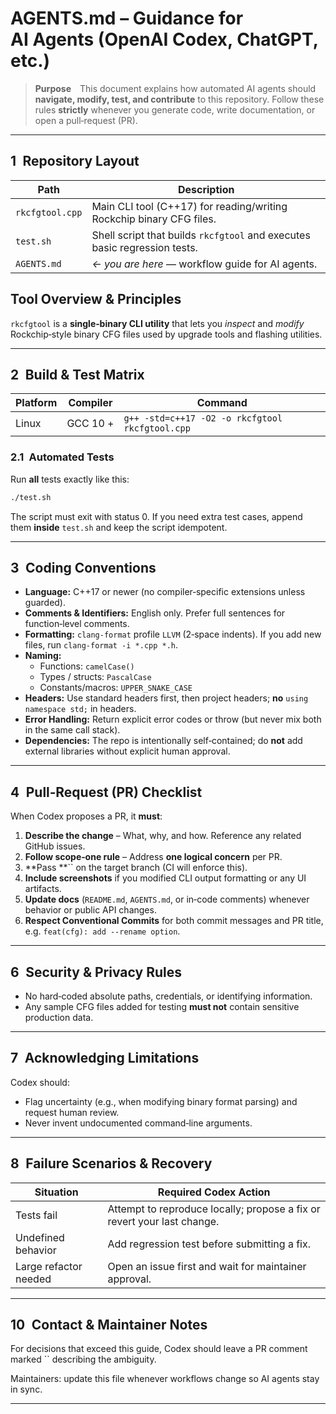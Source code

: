 # AGENTS.md – Guidance for AI Agents (OpenAI Codex, ChatGPT, etc.)

> **Purpose** This document explains how automated AI agents should **navigate, modify, test, and contribute** to this repository. Follow these rules **strictly** whenever you generate code, write documentation, or open a pull‑request (PR).

---

## 1 Repository Layout

| Path            | Description                                                               |
| --------------- | ------------------------------------------------------------------------- |
| `rkcfgtool.cpp` | Main CLI tool (C++17) for reading/writing Rockchip binary CFG files.      |
| `test.sh`       | Shell script that builds `rkcfgtool` and executes basic regression tests. |
| `AGENTS.md`     | *← you are here* — workflow guide for AI agents.                          |

## Tool Overview & Principles

`rkcfgtool` is a **single‑binary CLI utility** that lets you *inspect* and *modify* Rockchip‑style binary CFG files used by upgrade tools and flashing utilities.

---

## 2 Build & Test Matrix

| Platform | Compiler         | Command                                         |
| -------- | ---------------- | ----------------------------------------------- |
| Linux    | GCC 10 +         | `g++ -std=c++17 -O2 -o rkcfgtool rkcfgtool.cpp` |

### 2.1 Automated Tests

Run **all** tests exactly like this:

```bash
./test.sh
```

The script must exit with status 0. If you need extra test cases, append them **inside** `test.sh` and keep the script idempotent.

---

## 3 Coding Conventions

* **Language:** C++17 or newer (no compiler‑specific extensions unless guarded).
* **Comments & Identifiers:** English only. Prefer full sentences for function‑level comments.
* **Formatting:** `clang-format` profile `LLVM` (2‑space indents). If you add new files, run `clang-format -i *.cpp *.h`.
* **Naming:**
  * Functions: `camelCase()`
  * Types / structs: `PascalCase`
  * Constants/macros: `UPPER_SNAKE_CASE`
* **Headers:** Use standard headers first, then project headers; **no** `using namespace std;` in headers.
* **Error Handling:** Return explicit error codes or throw (but never mix both in the same call stack).
* **Dependencies:** The repo is intentionally self‑contained; do **not** add external libraries without explicit human approval.

---

## 4 Pull‑Request (PR) Checklist

When Codex proposes a PR, it **must**:

1. **Describe the change** – What, why, and how. Reference any related GitHub issues.
2. **Follow scope‑one rule** – Address **one logical concern** per PR.
3. \*\*Pass \*\*\`\` on the target branch (CI will enforce this).
4. **Include screenshots** if you modified CLI output formatting or any UI artifacts.
5. **Update docs** (`README.md`, `AGENTS.md`, or in‑code comments) whenever behavior or public API changes.
6. **Respect Conventional Commits** for both commit messages and PR title, e.g. `feat(cfg): add --rename option`.

---

## 6 Security & Privacy Rules

* No hard‑coded absolute paths, credentials, or identifying information.
* Any sample CFG files added for testing **must not** contain sensitive production data.

---

## 7 Acknowledging Limitations

Codex should:

* Flag uncertainty (e.g., when modifying binary format parsing) and request human review.
* Never invent undocumented command‑line arguments.

---

## 8 Failure Scenarios & Recovery

| Situation             | Required Codex Action                                                   |
| --------------------- | ----------------------------------------------------------------------- |
| Tests fail            | Attempt to reproduce locally; propose a fix or revert your last change. |
| Undefined behavior    | Add regression test before submitting a fix.                            |
| Large refactor needed | Open an issue first and wait for maintainer approval.                   |

---

## 10 Contact & Maintainer Notes

For decisions that exceed this guide, Codex should leave a PR comment marked \`\` describing the ambiguity.

Maintainers: update this file whenever workflows change so AI agents stay in sync.

---
